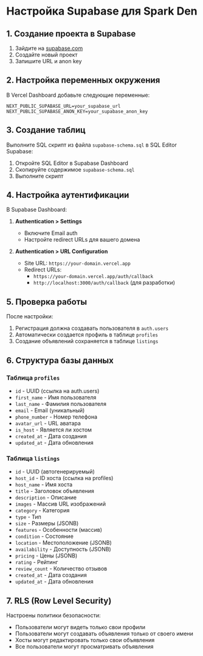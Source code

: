 # Настройка Supabase для Spark Den

## 1. Создание проекта в Supabase

1. Зайдите на [supabase.com](https://supabase.com)
2. Создайте новый проект
3. Запишите URL и anon key

## 2. Настройка переменных окружения

В Vercel Dashboard добавьте следующие переменные:

```
NEXT_PUBLIC_SUPABASE_URL=your_supabase_url
NEXT_PUBLIC_SUPABASE_ANON_KEY=your_supabase_anon_key
```

## 3. Создание таблиц

Выполните SQL скрипт из файла `supabase-schema.sql` в SQL Editor Supabase:

1. Откройте SQL Editor в Supabase Dashboard
2. Скопируйте содержимое `supabase-schema.sql`
3. Выполните скрипт

## 4. Настройка аутентификации

В Supabase Dashboard:

1. **Authentication > Settings**
   - Включите Email auth
   - Настройте redirect URLs для вашего домена

2. **Authentication > URL Configuration**
   - Site URL: `https://your-domain.vercel.app`
   - Redirect URLs: 
     - `https://your-domain.vercel.app/auth/callback`
     - `http://localhost:3000/auth/callback` (для разработки)

## 5. Проверка работы

После настройки:

1. Регистрация должна создавать пользователя в `auth.users`
2. Автоматически создается профиль в таблице `profiles`
3. Создание объявлений сохраняется в таблице `listings`

## 6. Структура базы данных

### Таблица `profiles`
- `id` - UUID (ссылка на auth.users)
- `first_name` - Имя пользователя
- `last_name` - Фамилия пользователя
- `email` - Email (уникальный)
- `phone_number` - Номер телефона
- `avatar_url` - URL аватара
- `is_host` - Является ли хостом
- `created_at` - Дата создания
- `updated_at` - Дата обновления

### Таблица `listings`
- `id` - UUID (автогенерируемый)
- `host_id` - ID хоста (ссылка на profiles)
- `host_name` - Имя хоста
- `title` - Заголовок объявления
- `description` - Описание
- `images` - Массив URL изображений
- `category` - Категория
- `type` - Тип
- `size` - Размеры (JSONB)
- `features` - Особенности (массив)
- `condition` - Состояние
- `location` - Местоположение (JSONB)
- `availability` - Доступность (JSONB)
- `pricing` - Цены (JSONB)
- `rating` - Рейтинг
- `review_count` - Количество отзывов
- `created_at` - Дата создания
- `updated_at` - Дата обновления

## 7. RLS (Row Level Security)

Настроены политики безопасности:
- Пользователи могут видеть только свои профили
- Пользователи могут создавать объявления только от своего имени
- Хосты могут редактировать только свои объявления
- Все пользователи могут просматривать объявления 